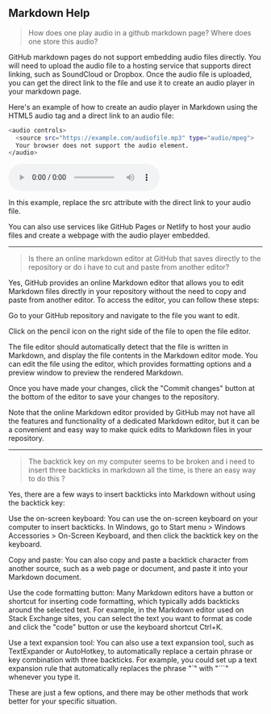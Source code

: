 ## Markdown Help

> How does one play audio in a github markdown page? Where does one store this audio? 

GitHub markdown pages do not support embedding audio files directly. You will need to upload the audio file to a hosting service that supports direct linking, such as SoundCloud or Dropbox. Once the audio file is uploaded, you can get the direct link to the file and use it to create an audio player in your markdown page.

Here's an example of how to create an audio player in Markdown using the HTML5 audio tag and a direct link to an audio file:

```bash
<audio controls>
  <source src="https://example.com/audiofile.mp3" type="audio/mpeg">
  Your browser does not support the audio element.
</audio>
```  

<audio controls>
  <source src="https://example.com/audiofile.mp3" type="audio/mpeg">
  Your browser does not support the audio element.
</audio>

In this example, replace the src attribute with the direct link to your audio file.

You can also use services like GitHub Pages or Netlify to host your audio files and create a webpage with the audio player embedded.

---
> Is there an online markdown editor at GitHub that saves directly to the repository or do i have to cut and paste from another editor? 

Yes, GitHub provides an online Markdown editor that allows you to edit Markdown files directly in your repository without the need to copy and paste from another editor. To access the editor, you can follow these steps:

Go to your GitHub repository and navigate to the file you want to edit.

Click on the pencil icon on the right side of the file to open the file editor.

The file editor should automatically detect that the file is written in Markdown, and display the file contents in the Markdown editor mode. You can edit the file using the editor, which provides formatting options and a preview window to preview the rendered Markdown.

Once you have made your changes, click the "Commit changes" button at the bottom of the editor to save your changes to the repository.

Note that the online Markdown editor provided by GitHub may not have all the features and functionality of a dedicated Markdown editor, but it can be a convenient and easy way to make quick edits to Markdown files in your repository.

---
> The backtick key on my computer seems to be broken and i need to insert three backticks in markdown all the time, is there an easy way to do this ? 

Yes, there are a few ways to insert backticks into Markdown without using the backtick key:

Use the on-screen keyboard: You can use the on-screen keyboard on your computer to insert backticks. In Windows, go to Start menu > Windows Accessories > On-Screen Keyboard, and then click the backtick key on the keyboard.

Copy and paste: You can also copy and paste a backtick character from another source, such as a web page or document, and paste it into your Markdown document.

Use the code formatting button: Many Markdown editors have a button or shortcut for inserting code formatting, which typically adds backticks around the selected text. For example, in the Markdown editor used on Stack Exchange sites, you can select the text you want to format as code and click the "code" button or use the keyboard shortcut Ctrl+K.

Use a text expansion tool: You can also use a text expansion tool, such as TextExpander or AutoHotkey, to automatically replace a certain phrase or key combination with three backticks. For example, you could set up a text expansion rule that automatically replaces the phrase "`" with "```" whenever you type it.

These are just a few options, and there may be other methods that work better for your specific situation.
